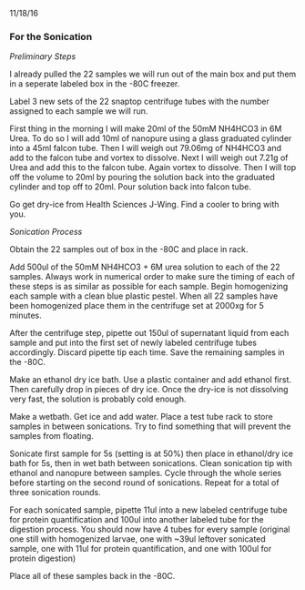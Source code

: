 11/18/16

### For the Sonication

_Preliminary Steps_

I already pulled the 22 samples we will run out of the main box and put them in a seperate labeled box in the -80C freezer.

Label 3 new sets of the 22 snaptop centrifuge tubes with the number assigned to each sample we will run.

First thing in the morning I will make 20ml of the 50mM NH4HCO3 in 6M Urea. To do so I will add 10ml of nanopure using a glass graduated cylinder into a 45ml falcon tube. Then I will weigh out 79.06mg of NH4HCO3 and add to the falcon tube and vortex to dissolve. Next I will weigh out 7.21g of Urea and add this to the falcon tube. Again vortex to dissolve. Then I will top off the volume to 20ml by pouring the solution back into the graduated cylinder and top off to 20ml. Pour solution back into falcon tube.

Go get dry-ice from Health Sciences J-Wing. Find a cooler to bring with you.

_Sonication Process_

Obtain the 22 samples out of box in the -80C and place in rack.

Add 500ul of the 50mM NH4HCO3 + 6M urea solution to each of the 22 samples. Always work in numerical order to make sure the timing of each of these steps is as similar as possible for each sample. Begin homogenizing each sample with a clean blue plastic pestel. When all 22 samples have been homogenized place them in the centrifuge set at 2000xg for 5 minutes.

After the centrifuge step, pipette out 150ul of supernatant liquid from each sample and put into the first set of newly labeled centrifuge tubes accordingly. Discard pipette tip each time. Save the remaining samples in the -80C.

Make an ethanol dry ice bath. Use a plastic container and add ethanol first. Then carefully drop in pieces of dry ice. Once the dry-ice is not dissolving very fast, the solution is probably cold enough.

Make a wetbath. Get ice and add water. Place a test tube rack to store samples in between sonications. Try to find something that will prevent the samples from floating.

Sonicate first sample for 5s (setting is at 50%) then place in ethanol/dry ice bath for 5s, then in wet bath between sonications. Clean sonication tip with ethanol and nanopure between samples. Cycle through the whole series before starting on the second round of sonications. Repeat for a total of three sonication rounds.

For each sonicated sample, pipette 11ul into a new labeled centrifuge tube for protein quantification and 100ul into another labeled tube for the digestion process. You should now have 4 tubes for every sample (original one still with homogenized larvae, one with ~39ul leftover sonicated sample, one with 11ul for protein quantification, and one with 100ul for protein digestion)

Place all of these samples back in the -80C.
